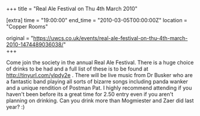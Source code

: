 +++
title = "Real Ale Festival  on Thu 4th March 2010"

[extra]
time = "19:00:00"
end_time = "2010-03-05T00:00:00Z"
location = "Copper Rooms"

original = "https://uwcs.co.uk/events/real-ale-festival-on-thu-4th-march-2010-1474489036038/"    
+++

Come join the society in the annual Real Ale Festival. There is a huge choice of drinks to be had and a full list of these is to be found at http://tinyurl.com/ylpdy2e . There will be live music from Dr Busker who are a fantastic band playing all sorts of bizarre songs including panda wanker and a unique rendition of Postman Pat. I highly recommend attending if you haven't been before its a great time for 2.50 entry even if you aren't planning on drinking. Can you drink more than Mogmiester and Zaer did last year? :)

